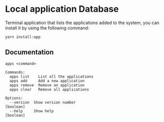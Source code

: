 # Local application Database

Terminal application that lists the applications added to the system, you can install it by using the following command:

```bash
yarn install:app
```

## Documentation

```text
apps <command>

Commands:
  apps list    List all the applications
  apps add     Add a new application
  apps remove  Remove an application
  apps clear   Remove all applications

Options:
  --version  Show version number                                       [boolean]
  --help     Show help                                                 [boolean]
```